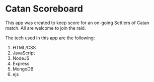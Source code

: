 # Catan Scoreboard

This app was created to keep score for an on-going Settlers of Catan match. All are welcome to join the raid.

The tech used in this app are the following:
1. HTML/CSS
2. JavaScript
3. NodeJS
4. Express
5. MongoDB
6. ejs 
